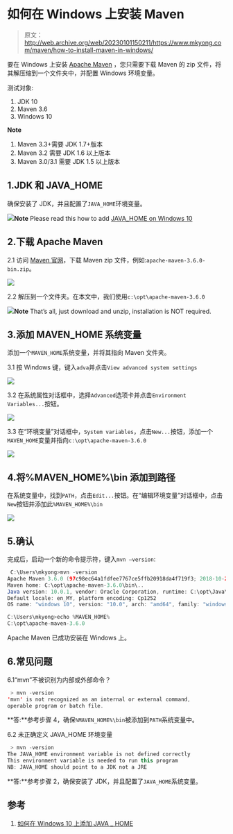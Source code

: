 # 如何在 Windows 上安装 Maven

> 原文：<http://web.archive.org/web/20230101150211/https://www.mkyong.com/maven/how-to-install-maven-in-windows/>

要在 Windows 上安装 [Apache Maven](http://web.archive.org/web/20221119051918/https://maven.apache.org/) ，您只需要下载 Maven 的 zip 文件，将其解压缩到一个文件夹中，并配置 Windows 环境变量。

测试对象:

1.  JDK 10
2.  Maven 3.6
3.  Windows 10

**Note**

1.  Maven 3.3+需要 JDK 1.7+版本
2.  Maven 3.2 需要 JDK 1.6 以上版本
3.  Maven 3.0/3.1 需要 JDK 1.5 以上版本

## 1.JDK 和 JAVA_HOME

确保安装了 JDK，并且配置了`JAVA_HOME`环境变量。

![](img/be34336a73b56f8d19bd74212fa0b28f.png)**Note**
Please read this how to add [JAVA_HOME on Windows 10](http://web.archive.org/web/20221119051918/https://www.mkyong.com/java/how-to-set-java_home-on-windows-10/)

## 2.下载 Apache Maven

2.1 访问 [Maven 官网](http://web.archive.org/web/20221119051918/https://maven.apache.org/download.cgi)，下载 Maven zip 文件，例如:`apache-maven-3.6.0-bin.zip`。

![](img/4e9f7f38193740b7b4059f977dac6901.png)

2.2 解压到一个文件夹。在本文中，我们使用`c:\opt\apache-maven-3.6.0`

![](img/267a6d4f1d4d9b3bcf075ef41ecc50cf.png)**Note**
That’s all, just download and unzip, installation is NOT required.

## 3.添加 MAVEN_HOME 系统变量

添加一个`MAVEN_HOME`系统变量，并将其指向 Maven 文件夹。

3.1 按 Windows 键，键入`adva`并点击`View advanced system settings`

![](img/b4c7b406b0692e881ddacc84233e56b3.png)

3.2 在系统属性对话框中，选择`Advanced`选项卡并点击`Environment Variables...`按钮。

![](img/49846b4d5d33c40bc6fa440ab9eaa27b.png)

3.3 在“环境变量”对话框中，`System variables`，点击`New...`按钮，添加一个`MAVEN_HOME`变量并指向`c:\opt\apache-maven-3.6.0`

![](img/bd68ffea619d4349d474232b2063d3bd.png)

## 4.将%MAVEN_HOME%\bin 添加到路径

在系统变量中，找到`PATH`，点击`Edit...`按钮。在“编辑环境变量”对话框中，点击`New`按钮并添加此`%MAVEN_HOME%\bin`

![](img/fe986b85323f5cf2740926cba63775f1.png)

## 5.确认

完成后，启动一个新的命令提示符，键入`mvn –version`:

```java
 C:\Users\mkyong>mvn -version
Apache Maven 3.6.0 (97c98ec64a1fdfee7767ce5ffb20918da4f719f3; 2018-10-25T02:41:47+08:00)
Maven home: C:\opt\apache-maven-3.6.0\bin\..
Java version: 10.0.1, vendor: Oracle Corporation, runtime: C:\opt\Java\jdk-10
Default locale: en_MY, platform encoding: Cp1252
OS name: "windows 10", version: "10.0", arch: "amd64", family: "windows"

C:\Users\mkyong>echo %MAVEN_HOME%
C:\opt\apache-maven-3.6.0 
```

Apache Maven 已成功安装在 Windows 上。

## 6.常见问题

6.1“mvn”不被识别为内部或外部命令？

```java
 > mvn -version
'mvn' is not recognized as an internal or external command,
operable program or batch file. 
```

**答:**参考步骤 4，确保`%MAVEN_HOME%\bin`被添加到`PATH`系统变量中。

6.2 未正确定义 JAVA_HOME 环境变量

```java
 > mvn -version
The JAVA_HOME environment variable is not defined correctly
This environment variable is needed to run this program
NB: JAVA_HOME should point to a JDK not a JRE 
```

**答:**参考步骤 2，确保安装了 JDK，并且配置了`JAVA_HOME`系统变量。

## 参考

1.  [如何在 Windows 10 上添加 JAVA _ HOME](http://web.archive.org/web/20221119051918/https://www.mkyong.com/java/how-to-set-java_home-on-windows-10/)

<input type="hidden" id="mkyong-current-postId" value="2099">